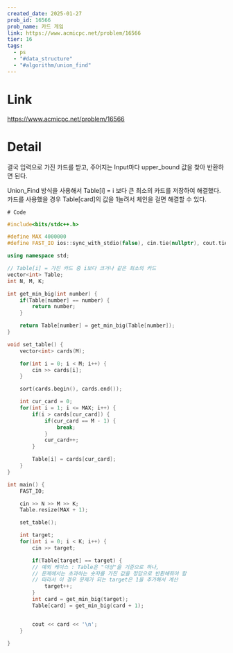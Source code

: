 ```yaml
---
created_date: 2025-01-27
prob_id: 16566
prob_name: 카드 게임
link: https://www.acmicpc.net/problem/16566
tier: 16
tags:
  - ps
  - "#data_structure"
  - "#algorithm/union_find"
---
```

# Link
https://www.acmicpc.net/problem/16566

# Detail
결국 입력으로 가진 카드를 받고,
주어지는 Input마다 upper_bound 값을 찾아 반환하면 된다.

Union_Find 방식을 사용해서 Table[i] = i 보다 큰 최소의 카드를 저장하여 해결했다.
카드를 사용했을 경우 Table[card]의 값을 1늘려서 체인을 걸면 해결할 수 있다.

	# Code
```cpp
#include<bits/stdc++.h>

#define MAX 4000000
#define FAST_IO ios::sync_with_stdio(false), cin.tie(nullptr), cout.tie(nullptr);

using namespace std;

// Table[i] = 가진 카드 중 i보다 크거나 같은 최소의 카드
vector<int> Table;
int N, M, K;

int get_min_big(int number) {
	if(Table[number] == number) {
		return number;
	}

	return Table[number] = get_min_big(Table[number]);
}

void set_table() {
    vector<int> cards(M);

    for(int i = 0; i < M; i++) {
        cin >> cards[i];
    }

    sort(cards.begin(), cards.end());

    int cur_card = 0;
    for(int i = 1; i <= MAX; i++) {
        if(i > cards[cur_card]) {
            if(cur_card == M - 1) {
                break;
            }
            cur_card++;
        }

        Table[i] = cards[cur_card];
    }
}

int main() {
    FAST_IO;

    cin >> N >> M >> K;
    Table.resize(MAX + 1);

    set_table();

    int target;
    for(int i = 0; i < K; i++) {
        cin >> target;

        if(Table[target] == target) { 
        // 예외 케이스 : Table은 "이상"을 기준으로 하나, 
        // 문제에서는 초과하는 숫자를 가진 값을 정답으로 반환해줘야 함
        // 따라서 이 경우 문제가 되는 target은 1을 추가해서 계산
            target++;
        }
        int card = get_min_big(target);
        Table[card] = get_min_big(card + 1);


        cout << card << '\n';
    }

}
```

